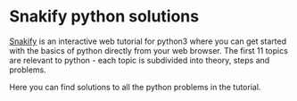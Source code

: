 # Snakify python solutions

[Snakify](https://www.snakify.org) is an interactive web tutorial for python3 where you can get started with the basics of python directly from your web browser. The first 11 topics are relevant to python - each topic is subdivided into theory, steps and problems.

Here you can find solutions to all the python problems in the tutorial.
